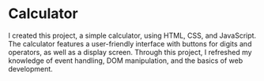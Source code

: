 # Calculator
I created this project, a simple calculator, using HTML, CSS, and JavaScript. The calculator features a user-friendly interface with buttons for digits and operators, as well as a display screen. Through this project, I refreshed my knowledge of event handling, DOM manipulation, and the basics of web development.
